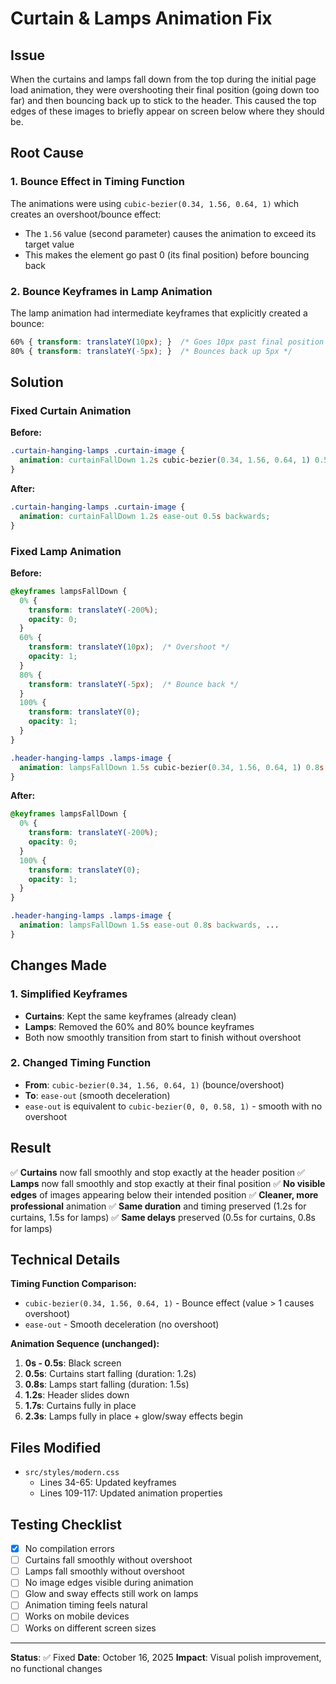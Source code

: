 # Curtain & Lamps Animation Fix

## Issue
When the curtains and lamps fall down from the top during the initial page load animation, they were overshooting their final position (going down too far) and then bouncing back up to stick to the header. This caused the top edges of these images to briefly appear on screen below where they should be.

## Root Cause

### 1. **Bounce Effect in Timing Function**
The animations were using `cubic-bezier(0.34, 1.56, 0.64, 1)` which creates an overshoot/bounce effect:
- The `1.56` value (second parameter) causes the animation to exceed its target value
- This makes the element go past 0 (its final position) before bouncing back

### 2. **Bounce Keyframes in Lamp Animation**
The lamp animation had intermediate keyframes that explicitly created a bounce:
```css
60% { transform: translateY(10px); }  /* Goes 10px past final position */
80% { transform: translateY(-5px); }  /* Bounces back up 5px */
```

## Solution

### Fixed Curtain Animation
**Before:**
```css
.curtain-hanging-lamps .curtain-image {
  animation: curtainFallDown 1.2s cubic-bezier(0.34, 1.56, 0.64, 1) 0.5s backwards;
}
```

**After:**
```css
.curtain-hanging-lamps .curtain-image {
  animation: curtainFallDown 1.2s ease-out 0.5s backwards;
}
```

### Fixed Lamp Animation
**Before:**
```css
@keyframes lampsFallDown {
  0% {
    transform: translateY(-200%);
    opacity: 0;
  }
  60% {
    transform: translateY(10px);  /* Overshoot */
    opacity: 1;
  }
  80% {
    transform: translateY(-5px);  /* Bounce back */
  }
  100% {
    transform: translateY(0);
    opacity: 1;
  }
}

.header-hanging-lamps .lamps-image {
  animation: lampsFallDown 1.5s cubic-bezier(0.34, 1.56, 0.64, 1) 0.8s backwards, ...
}
```

**After:**
```css
@keyframes lampsFallDown {
  0% {
    transform: translateY(-200%);
    opacity: 0;
  }
  100% {
    transform: translateY(0);
    opacity: 1;
  }
}

.header-hanging-lamps .lamps-image {
  animation: lampsFallDown 1.5s ease-out 0.8s backwards, ...
}
```

## Changes Made

### 1. Simplified Keyframes
- **Curtains**: Kept the same keyframes (already clean)
- **Lamps**: Removed the 60% and 80% bounce keyframes
- Both now smoothly transition from start to finish without overshoot

### 2. Changed Timing Function
- **From**: `cubic-bezier(0.34, 1.56, 0.64, 1)` (bounce/overshoot)
- **To**: `ease-out` (smooth deceleration)
- `ease-out` is equivalent to `cubic-bezier(0, 0, 0.58, 1)` - smooth with no overshoot

## Result

✅ **Curtains** now fall smoothly and stop exactly at the header position
✅ **Lamps** now fall smoothly and stop exactly at their final position
✅ **No visible edges** of images appearing below their intended position
✅ **Cleaner, more professional** animation
✅ **Same duration** and timing preserved (1.2s for curtains, 1.5s for lamps)
✅ **Same delays** preserved (0.5s for curtains, 0.8s for lamps)

## Technical Details

**Timing Function Comparison:**
- `cubic-bezier(0.34, 1.56, 0.64, 1)` - Bounce effect (value > 1 causes overshoot)
- `ease-out` - Smooth deceleration (no overshoot)

**Animation Sequence (unchanged):**
1. **0s - 0.5s**: Black screen
2. **0.5s**: Curtains start falling (duration: 1.2s)
3. **0.8s**: Lamps start falling (duration: 1.5s)
4. **1.2s**: Header slides down
5. **1.7s**: Curtains fully in place
6. **2.3s**: Lamps fully in place + glow/sway effects begin

## Files Modified
- `src/styles/modern.css`
  - Lines 34-65: Updated keyframes
  - Lines 109-117: Updated animation properties

## Testing Checklist
- [x] No compilation errors
- [ ] Curtains fall smoothly without overshoot
- [ ] Lamps fall smoothly without overshoot
- [ ] No image edges visible during animation
- [ ] Glow and sway effects still work on lamps
- [ ] Animation timing feels natural
- [ ] Works on mobile devices
- [ ] Works on different screen sizes

---

**Status**: ✅ Fixed
**Date**: October 16, 2025
**Impact**: Visual polish improvement, no functional changes
